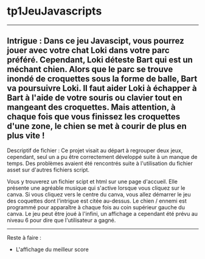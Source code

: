 # tp1JeuJavascripts

-------------------------------------------------------------------------------------------------------------------------------------------------------------------------------
Intrigue :
Dans ce jeu Javascipt, vous pourrez jouer avec votre chat Loki dans votre parc préféré. Cependant, Loki déteste Bart qui est un méchant chien. 
Alors que le parc se trouve inondé de croquettes sous la forme de balle, Bart va poursuivre Loki. Il faut aider Loki à échapper à Bart à l'aide de votre souris ou clavier tout en mangeant des croquettes.
Mais attention, à chaque fois que vous finissez les croquettes d'une zone, le chien se met à courir de plus en plus vite !
 ------------------------------------------------------------------------------------------------------------------------------------------------------------------------------
 
 Descriptif de fichier :
  Ce projet visait au départ à regrouper deux jeux, cependant, seul un a pu être correctement développé suite à un manque de temps. 
  Des problèmes avaient été rencontrés suite à l'utilisation du fichier asset sur d'autres fichiers script.
  
  Vous y trouverez un fichier scipt et html sur une page d'accueil. Elle présente une agréable musique qui s'active lorsque vous cliquez sur le canva. Si vous cliquez vers le centre du canva, vous allez démarrer le jeu des coquettes dont l'intrigue est citée au-dessus. Le chien / ennemi est programmé  pour apparaître à chaque fois au coin supérieur gauche du canva. 
  Le jeu peut être joué à l'infini, un affichage a cependant été prévu au niveau 6 pour dire que l'utilisateur a gagné.
  
  --------------------------------------------------------------------------------------------------------------------------------------------------------------------------
  Reste à faire :
  
  - L'affichage du meilleur score
